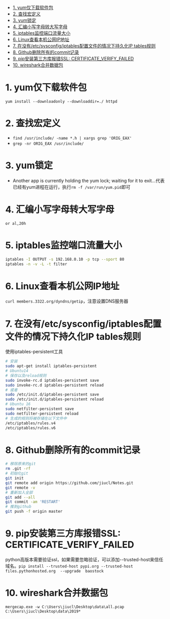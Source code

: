 <!-- TOC -->

- [1. yum仅下载软件包](#1-yum仅下载软件包)
- [2. 查找宏定义](#2-查找宏定义)
- [3. yum锁定](#3-yum锁定)
- [4. 汇编小写字母转大写字母](#4-汇编小写字母转大写字母)
- [5. iptables监控端口流量大小](#5-iptables监控端口流量大小)
- [6. Linux查看本机公网IP地址](#6-linux查看本机公网ip地址)
- [7. 在没有/etc/sysconfig/iptables配置文件的情况下持久化IP tables规则](#7-在没有etcsysconfigiptables配置文件的情况下持久化ip-tables规则)
- [8. Github删除所有的commit记录](#8-github删除所有的commit记录)
- [9. pip安装第三方库报错SSL: CERTIFICATE_VERIFY_FAILED](#9-pip安装第三方库报错ssl-certificate_verify_failed)
- [10. wireshark合并数据包](#10-wireshark合并数据包)

<!-- /TOC -->
# 1. yum仅下载软件包
`yum install --downloadonly --downloaddir=./ httpd`
# 2. 查找宏定义
* `find /usr/include/ -name *.h | xargs grep 'ORIG_EAX'`
* `grep -nr ORIG_EAX /usr/include/`
# 3. yum锁定
* Another app is currently holding the yum lock; waiting for it to exit...代表已经有yum进程在运行，执行`rm -f /var/run/yum.pid`即可
# 4. 汇编小写字母转大写字母
`or al,20h`
# 5. iptables监控端口流量大小
```bash
iptables -I OUTPUT -s 192.168.0.10 -p tcp --sport 80
iptables -n -v -L -t filter
```
# 6. Linux查看本机公网IP地址
`curl members.3322.org/dyndns/getip`，注意设置DNS服务器
# 7. 在没有/etc/sysconfig/iptables配置文件的情况下持久化IP tables规则
使用iptables-persistent工具
```bash
# 安装
sudo apt-get install iptables-persistent
# Ubuntu14
# 保存以及reload规则
sudo invoke-rc.d iptables-persistent save
sudo invoke-rc.d iptables-persistent reload
# 或者
sudo /etc/init.d/iptables-persistent save
sudo /etc/init.d/iptables-persistent reload
# Ubuntu 16
sudo netfilter-persistent save
sudo netfilter-persistent reload
# 生成的规则将被存储在以下文件中
/etc/iptables/rules.v4
/etc/iptables/rules.v6
```
# 8. Github删除所有的commit记录
```bash
# 移除原来的git
rm .git -rf
# 初始化git
git init
git remote add origin https://github.com/jiucl/Notes.git
git remote -v
# 重新加入全部
git add --all
git commit -am 'RESTART'
# 推到github
git push -f origin master
```
# 9. pip安装第三方库报错SSL: CERTIFICATE_VERIFY_FAILED
python高版本需要验证ssl，如果需要忽略验证，可以添加--trusted-host来信任域名。`pip install --trusted-host pypi.org --trusted-host files.pythonhosted.org  --upgrade  baostock`
# 10. wireshark合并数据包
`mergecap.exe -w C:\Users\jiucl\Desktop\data\all.pcap C:\Users\jiucl\Desktop\data\2019*`